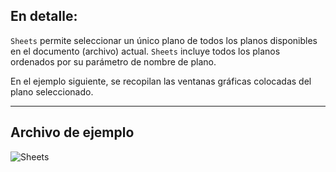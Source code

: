 ## En detalle:
`Sheets` permite seleccionar un único plano de todos los planos disponibles en el documento (archivo) actual. `Sheets` incluye todos los planos ordenados por su parámetro de nombre de plano.

En el ejemplo siguiente, se recopilan las ventanas gráficas colocadas del plano seleccionado.


___
## Archivo de ejemplo

![Sheets](./DSRevitNodesUI.Sheets_img.jpg)

